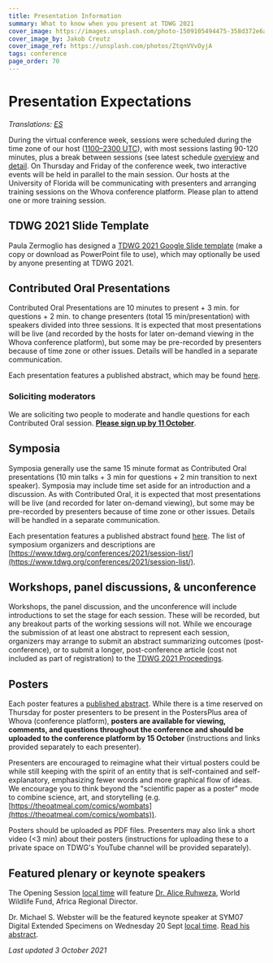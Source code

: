 ```yaml
---
title: Presentation Information
summary: What to know when you present at TDWG 2021
cover_image: https://images.unsplash.com/photo-1509105494475-358d372e6ade
cover_image_by: Jakob Creutz
cover_image_ref: https://unsplash.com/photos/ZtqnVVvOyjA
tags: conference
page_order: 70
---
```

# Presentation Expectations

_Translations: [ES](https://tdwg.org/conferences/2021/es/info-de-presentaciones/)_

During the virtual conference week, sessions were scheduled during the time zone of our host ([1100–2300 UTC](https://www.timeanddate.com/worldclock/fixedtime.html?msg=TDWG+2021&iso=20211018T11&p1=1440&ah=12)), with most sessions lasting 90-120 minutes, plus a break between sessions (see latest schedule [overview](https://docs.google.com/spreadsheets/d/17J5T0QdATdnrXgHWhguMErlSrfMo59qOCbss-R5whEU/edit#gid=1817747157) and [detail](https://docs.google.com/spreadsheets/d/17J5T0QdATdnrXgHWhguMErlSrfMo59qOCbss-R5whEU/edit#gid=1453000815). On Thursday and Friday of the conference week, two interactive events will be held in parallel to the main session. Our hosts at the University of Florida will be communicating with presenters and arranging training sessions on the Whova conference platform. Please plan to attend one or more training session.

## TDWG 2021 Slide Template
Paula Zermoglio has designed a [TDWG 2021 Google Slide template](https://docs.google.com/presentation/d/1PeRjF2ZVXKkCl7zMYMMUnlErl7ZlM-gZx4LsmLFZJoE/edit?usp=sharing) (make a copy or download as PowerPoint file to use), which may optionally be used by anyone presenting at TDWG 2021.  

## Contributed Oral Presentations
Contributed Oral Presentations are 10 minutes to present + 3 min. for questions + 2 min. to change presenters (total 15 min/presentation) with speakers divided into three sessions. It is expected that most presentations will be live (and recorded by the hosts for later on-demand viewing in the Whova conference platform), but some may be pre-recorded by presenters because of time zone or other issues. Details will be handled in a separate communication.

Each presentation features a published abstract, which may be found [here](https://biss.pensoft.net/collection/294/).

### Soliciting moderators
We are soliciting two people to moderate and handle questions for each Contributed Oral session. **[Please sign up by 11 October](https://docs.google.com/spreadsheets/d/14FOIexbKgeS68mLVG1lwMtbDbDkozgD9TC2Sc1zE7oU/edit?usp=sharing)**. 

## Symposia
Symposia generally use the same 15 minute format as Contributed Oral presentations (10 min talks + 3 min for questions + 2 min transition to next speaker). Symposia may include time set aside for an introduction and a discussion. As with Contributed Oral, it is expected that most presentations will be live (and recorded for later on-demand viewing), but some may be pre-recorded by presenters because of time zone or other issues. Details will be handled in a separate communication.

Each presentation features a published abstract found [here](https://biss.pensoft.net/collection/293/). The list of symposium organizers and descriptions are [https://www.tdwg.org/conferences/2021/session-list/](https://www.tdwg.org/conferences/2021/session-list/).

## Workshops, panel discussions, & unconference
Workshops, the panel discussion, and the unconference will include introductions to set the stage for each session. These will be recorded, but any breakout parts of the working sessions will not. While we encourage the submission of at least one abstract to represent each session, organizers may arrange to submit an abstract summarizing outcomes (post-conference), or to submit a longer, post-conference article (cost not included as part of registration) to the [TDWG 2021 Proceedings](https://biss.pensoft.net/collection/293/).

## Posters
Each poster features a [published abstract](https://biss.pensoft.net/collection/295/). While there is a time reserved on Thursday for poster presenters to be present in the PostersPlus area of Whova (conference platform), **posters are available for viewing, comments, and questions throughout the conference and should be uploaded to the conference platform by 15 October** (instructions and links provided separately to each presenter).  

Presenters are encouraged to reimagine what their virtual posters could be while still keeping with the spirit of an entity that is self-contained and self-explanatory, emphasizing fewer words and more graphical flow of ideas. We encourage you to think beyond the "scientific paper as a poster" mode to combine science, art, and storytelling (e.g. [https://theoatmeal.com/comics/wombats](https://theoatmeal.com/comics/wombats)). 

Posters should be uploaded as PDF files. Presenters may also link a short video (<3 min) about their posters (instructions for uploading these to a private space on TDWG's YouTube channel will be provided separately).

## Featured plenary or keynote speakers
The Opening Session [local time](https://www.timeanddate.com/worldclock/fixedtime.html?msg=Opening+Plenary+with+Dr.+Alice+Ruhweza&iso=20211018T11&p1=1440&ah=1) will feature [Dr. Alice Ruhweza](https://www.worldwildlife.org/magazine/issues/fall-2021/articles/it-s-her-time#Ruhweza), World Wildlife Fund, Africa Regional Director.

Dr. Michael S. Webster will be the featured keynote speaker at SYM07 Digital Extended Specimens on Wednesday 20 Sept [local time](https://www.timeanddate.com/worldclock/fixedtime.html?msg=Dr.+Michael+S.+Webster+-+The+Digital+Extended+Specimen+will+Enable+New+Science+and+Applications&iso=20211020T21&p1=1440&am=40). [Read his abstract](https://doi.org/10.3897/biss.5.75736).

_Last updated 3 October 2021_
